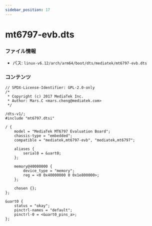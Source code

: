 ```yaml
---
sidebar_position: 17
---
```

# mt6797-evb.dts

### ファイル情報

- パス: `linux-v6.12/arch/arm64/boot/dts/mediatek/mt6797-evb.dts`

### コンテンツ

```dts
// SPDX-License-Identifier: GPL-2.0-only
/*
 * Copyright (c) 2017 MediaTek Inc.
 * Author: Mars.C <mars.cheng@mediatek.com>
 */

/dts-v1/;
#include "mt6797.dtsi"

/ {
	model = "MediaTek MT6797 Evaluation Board";
	chassis-type = "embedded";
	compatible = "mediatek,mt6797-evb", "mediatek,mt6797";

	aliases {
		serial0 = &uart0;
	};

	memory@40000000 {
		device_type = "memory";
		reg = <0 0x40000000 0 0x1e800000>;
	};

	chosen {};
};

&uart0 {
	status = "okay";
	pinctrl-names = "default";
	pinctrl-0 = <&uart0_pins_a>;
};

```
